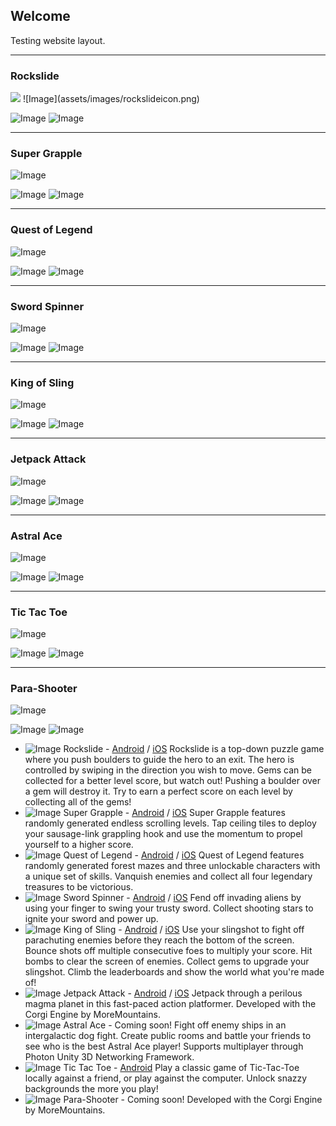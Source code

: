 ## Welcome

Testing website layout.

-------------
### Rockslide
<img class="icon" src="assets/images/rockslideicon.png">
![Image](assets/images/rockslideicon.png)

![Image](assets/images/google-play-badge.png)
![Image](assets/images/itunes-badge.svg)

-------------
### Super Grapple
![Image](assets/images/supergrappleicon.png)

![Image](assets/images/google-play-badge.png)
![Image](assets/images/itunes-badge.svg)

-------------
### Quest of Legend
![Image](assets/images/questoflegendicon.png)

![Image](assets/images/google-play-badge.png)
![Image](assets/images/itunes-badge.svg)

-------------
### Sword Spinner
![Image](assets/images/swordspinnericon.png)

![Image](assets/images/google-play-badge.png)
![Image](assets/images/itunes-badge.svg)

-------------
### King of Sling
![Image](assets/images/kingofslingicon.png)

![Image](assets/images/google-play-badge.png)
![Image](assets/images/itunes-badge.svg)

-------------
### Jetpack Attack
![Image](assets/images/jetpackattackicon.png)

![Image](assets/images/google-play-badge.png)
![Image](assets/images/itunes-badge.svg)

-------------
### Astral Ace
![Image](assets/images/astralaceicon.png)

![Image](assets/images/google-play-badge.png)
![Image](assets/images/itunes-badge.svg)

-------------
### Tic Tac Toe
![Image](assets/images/tictactoeicon.png)

![Image](assets/images/google-play-badge.png)
![Image](assets/images/itunes-badge.svg)

-------------
### Para-Shooter
![Image](assets/images/parashootericon.png)

![Image](assets/images/google-play-badge.png)
![Image](assets/images/itunes-badge.svg)


- ![Image](assets/images/rockslideicon.png) Rockslide - [Android](http://www.rockslidegame.com) / [iOS](http://www.rockslideios.com) Rockslide is a top-down puzzle game where you push boulders to guide the hero to an exit. The hero is controlled by swiping in the direction you wish to move. Gems can be collected for a better level score, but watch out! Pushing a boulder over a gem will destroy it. Try to earn a perfect score on each level by collecting all of the gems!
- ![Image](assets/images/supergrappleicon.png) Super Grapple - [Android](http://www.supergrapple.com) / [iOS](http://www.supergrappleios.com) Super Grapple features randomly generated endless scrolling levels. Tap ceiling tiles to deploy your sausage-link grappling hook and use the momentum to propel yourself to a higher score.
- ![Image](assets/images/questoflegendicon.png) Quest of Legend - [Android](http://questoflegendgame.com/) / [iOS](http://questoflegendios.com/) Quest of Legend features randomly generated forest mazes and three unlockable characters with a unique set of skills. Vanquish enemies and collect all four legendary treasures to be victorious.
- ![Image](assets/images/swordspinnericon.png) Sword Spinner - [Android](http://swordspinner.com/) / [iOS](http://swordspinnerios.com/) Fend off invading aliens by using your finger to swing your trusty sword. Collect shooting stars to ignite your sword and power up.
- ![Image](assets/images/kingofslingicon.png) King of Sling - [Android](http://kingofslinggame.com/) / [iOS](http://kingofslingios.com/) Use your slingshot to fight off parachuting enemies before they reach the bottom of the screen. Bounce shots off multiple consecutive foes to multiply your score. Hit bombs to clear the screen of enemies. Collect gems to upgrade your slingshot. Climb the leaderboards and show the world what you're made of!
- ![Image](assets/images/jetpackattackicon.png) Jetpack Attack - [Android](http://jetpackattackgame.com/) / [iOS](http://jetpackattackios.com/) Jetpack through a perilous magma planet in this fast-paced action platformer. Developed with the Corgi Engine by MoreMountains.
- ![Image](assets/images/astralaceicon.png) Astral Ace - Coming soon! Fight off enemy ships in an intergalactic dog fight. Create public rooms and battle your friends to see who is the best Astral Ace player! Supports multiplayer through Photon Unity 3D Networking Framework.
- ![Image](assets/images/tictactoeicon.png) Tic Tac Toe - [Android](https://tictactoedownload.com/) Play a classic game of Tic-Tac-Toe locally against a friend, or play against the computer. Unlock snazzy backgrounds the more you play!
- ![Image](assets/images/parashootericon.png) Para-Shooter - Coming soon! Developed with the Corgi Engine by MoreMountains.